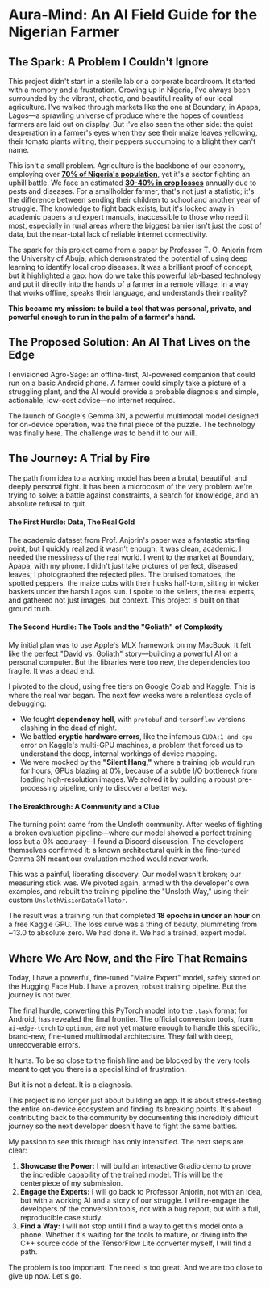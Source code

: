 
# Aura-Mind: An AI Field Guide for the Nigerian Farmer

## The Spark: A Problem I Couldn't Ignore

This project didn't start in a sterile lab or a corporate boardroom. It started with a memory and a frustration. Growing up in Nigeria, I've always been surrounded by the vibrant, chaotic, and beautiful reality of our local agriculture. I've walked through markets like the one at Boundary, in Apapa, Lagos—a sprawling universe of produce where the hopes of countless farmers are laid out on display. But I've also seen the other side: the quiet desperation in a farmer's eyes when they see their maize leaves yellowing, their tomato plants wilting, their peppers succumbing to a blight they can't name.

This isn't a small problem. Agriculture is the backbone of our economy, employing over [**70% of Nigeria's population**](https://www.google.com/search?q=percentage+of+nigerian+population+in+agriculture), yet it's a sector fighting an uphill battle. We face an estimated [**30-40% in crop losses**](https://www.google.com/search?q=crop+losses+in+nigeria+due+to+pests+and+diseases) annually due to pests and diseases. For a smallholder farmer, that's not just a statistic; it's the difference between sending their children to school and another year of struggle. The knowledge to fight back exists, but it's locked away in academic papers and expert manuals, inaccessible to those who need it most, especially in rural areas where the biggest barrier isn't just the cost of data, but the near-total lack of reliable internet connectivity.

The spark for this project came from a paper by Professor T. O. Anjorin from the University of Abuja, which demonstrated the potential of using deep learning to identify local crop diseases. It was a brilliant proof of concept, but it highlighted a gap: how do we take this powerful lab-based technology and put it directly into the hands of a farmer in a remote village, in a way that works offline, speaks their language, and understands their reality?

**This became my mission: to build a tool that was personal, private, and powerful enough to run in the palm of a farmer's hand.**

## The Proposed Solution: An AI That Lives on the Edge

I envisioned Agro-Sage: an offline-first, AI-powered companion that could run on a basic Android phone. A farmer could simply take a picture of a struggling plant, and the AI would provide a probable diagnosis and simple, actionable, low-cost advice—no internet required.

The launch of Google's Gemma 3N, a powerful multimodal model designed for on-device operation, was the final piece of the puzzle. The technology was finally here. The challenge was to bend it to our will.

## The Journey: A Trial by Fire

The path from idea to a working model has been a brutal, beautiful, and deeply personal fight. It has been a microcosm of the very problem we're trying to solve: a battle against constraints, a search for knowledge, and an absolute refusal to quit.

#### The First Hurdle: Data, The Real Gold

The academic dataset from Prof. Anjorin's paper was a fantastic starting point, but I quickly realized it wasn't enough. It was clean, academic. I needed the messiness of the real world. I went to the market at Boundary, Apapa, with my phone. I didn't just take pictures of perfect, diseased leaves; I photographed the rejected piles. The bruised tomatoes, the spotted peppers, the maize cobs with their husks half-torn, sitting in wicker baskets under the harsh Lagos sun. I spoke to the sellers, the real experts, and gathered not just images, but context. This project is built on that ground truth.

#### The Second Hurdle: The Tools and the "Goliath" of Complexity

My initial plan was to use Apple's MLX framework on my MacBook. It felt like the perfect "David vs. Goliath" story—building a powerful AI on a personal computer. But the libraries were too new, the dependencies too fragile. It was a dead end.

I pivoted to the cloud, using free tiers on Google Colab and Kaggle. This is where the real war began. The next few weeks were a relentless cycle of debugging:
*   We fought **dependency hell**, with `protobuf` and `tensorflow` versions clashing in the dead of night.
*   We battled **cryptic hardware errors**, like the infamous `CUDA:1 and cpu` error on Kaggle's multi-GPU machines, a problem that forced us to understand the deep, internal workings of device mapping.
*   We were mocked by the **"Silent Hang,"** where a training job would run for hours, GPUs blazing at 0%, because of a subtle I/O bottleneck from loading high-resolution images. We solved it by building a robust pre-processing pipeline, only to discover a better way.

#### The Breakthrough: A Community and a Clue

The turning point came from the Unsloth community. After weeks of fighting a broken evaluation pipeline—where our model showed a perfect training loss but a 0% accuracy—I found a Discord discussion. The developers themselves confirmed it: a known architectural quirk in the fine-tuned Gemma 3N meant our evaluation method would never work.

This was a painful, liberating discovery. Our model wasn't broken; our measuring stick was. We pivoted again, armed with the developer's own examples, and rebuilt the training pipeline the "Unsloth Way," using their custom `UnslothVisionDataCollator`.

The result was a training run that completed **18 epochs in under an hour** on a free Kaggle GPU. The loss curve was a thing of beauty, plummeting from ~13.0 to absolute zero. We had done it. We had a trained, expert model.

## Where We Are Now, and the Fire That Remains

Today, I have a powerful, fine-tuned "Maize Expert" model, safely stored on the Hugging Face Hub. I have a proven, robust training pipeline. But the journey is not over.

The final hurdle, converting this PyTorch model into the `.task` format for Android, has revealed the final frontier. The official conversion tools, from `ai-edge-torch` to `optimum`, are not yet mature enough to handle this specific, brand-new, fine-tuned multimodal architecture. They fail with deep, unrecoverable errors.

It hurts. To be so close to the finish line and be blocked by the very tools meant to get you there is a special kind of frustration.

But it is not a defeat. It is a diagnosis.

This project is no longer just about building an app. It is about stress-testing the entire on-device ecosystem and finding its breaking points. It's about contributing back to the community by documenting this incredibly difficult journey so the next developer doesn't have to fight the same battles.

My passion to see this through has only intensified. The next steps are clear:
1.  **Showcase the Power:** I will build an interactive Gradio demo to prove the incredible capability of the trained model. This will be the centerpiece of my submission.
2.  **Engage the Experts:** I will go back to Professor Anjorin, not with an idea, but with a working AI and a story of our struggle. I will re-engage the developers of the conversion tools, not with a bug report, but with a full, reproducible case study.
3.  **Find a Way:** I will not stop until I find a way to get this model onto a phone. Whether it's waiting for the tools to mature, or diving into the C++ source code of the TensorFlow Lite converter myself, I will find a path.

The problem is too important. The need is too great. And we are too close to give up now. Let's go.